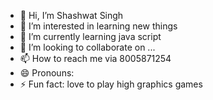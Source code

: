 - 👋 Hi, I’m Shashwat Singh
- 👀 I’m interested in learning new things
- 🌱 I’m currently learning java script
- 💞️ I’m looking to collaborate on ...
- 📫 How to reach me via 8005871254
- 😄 Pronouns: 
- ⚡ Fun fact: love to play high graphics games

<!---
shashwat1254/shashwat1254 is a ✨ special ✨ repository because its `README.md` (this file) appears on your GitHub profile.
You can click the Preview link to take a look at your changes.
--->
